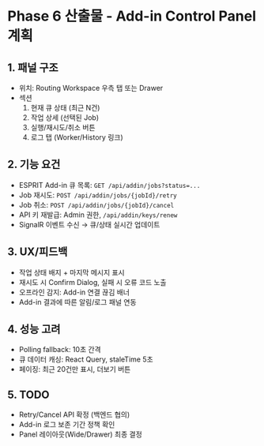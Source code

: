 # Phase 6 산출물 - Add-in Control Panel 계획

## 1. 패널 구조
- 위치: Routing Workspace 우측 탭 또는 Drawer
- 섹션
  1. 현재 큐 상태 (최근 N건)
  2. 작업 상세 (선택된 Job)
  3. 실행/재시도/취소 버튼
  4. 로그 탭 (Worker/History 링크)

## 2. 기능 요건
- ESPRIT Add-in 큐 목록: `GET /api/addin/jobs?status=...`
- Job 재시도: `POST /api/addin/jobs/{jobId}/retry`
- Job 취소: `POST /api/addin/jobs/{jobId}/cancel`
- API 키 재발급: Admin 권한, `/api/addin/keys/renew`
- SignalR 이벤트 수신 → 큐/상태 실시간 업데이트

## 3. UX/피드백
- 작업 상태 배지 + 마지막 메시지 표시
- 재시도 시 Confirm Dialog, 실패 시 오류 코드 노출
- 오프라인 감지: Add-in 연결 끊김 배너
- Add-in 결과에 따른 알림/로그 패널 연동

## 4. 성능 고려
- Polling fallback: 10초 간격
- 큐 데이터 캐싱: React Query, staleTime 5초
- 페이징: 최근 20건만 표시, 더보기 버튼

## 5. TODO
- Retry/Cancel API 확정 (백엔드 협의)
- Add-in 로그 보존 기간 정책 확인
- Panel 레이아웃(Wide/Drawer) 최종 결정
